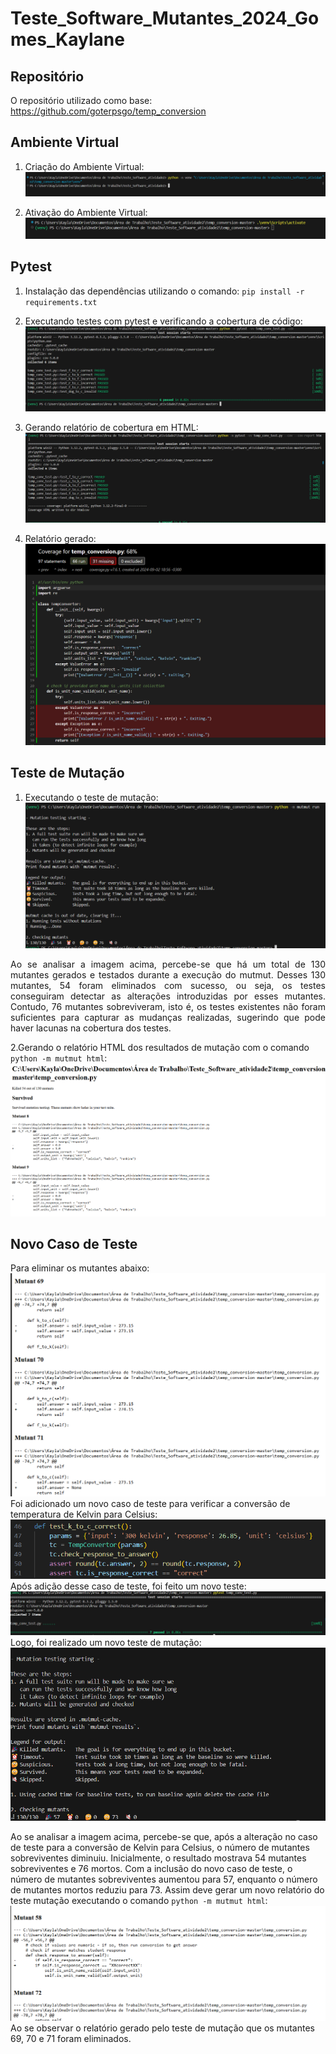 # Teste_Software_Mutantes_2024_Gomes_Kaylane

## Repositório
O repositório utilizado como base: https://github.com/goterpsgo/temp_conversion
## Ambiente Virtual

1.  Criação do Ambiente Virtual:
![](temp_conversion-master/imagem/img1.png)

2. Ativação do Ambiente Virtual:
![](temp_conversion-master/imagem/img2.png)

## Pytest

1. Instalação das dependências utilizando o comando: 
`
pip install -r requirements.txt
`
2. Executando testes com pytest e verificando a cobertura de código:
![](temp_conversion-master/imagem/img3.png)

3. Gerando relatório de cobertura em HTML:
![](temp_conversion-master/imagem/img4.png)

4. Relatório gerado:
![](temp_conversion-master/imagem/img11.png)
## Teste de Mutação
1. Executando o teste de mutação:
![](temp_conversion-master/imagem/img5.png)
<div align="justify">
Ao se analisar a imagem acima, percebe-se que há um total de 130 mutantes gerados e testados durante a execução do mutmut. Desses 130 mutantes, 54 foram eliminados com sucesso, ou seja, os testes conseguiram detectar as alterações introduzidas por esses mutantes. Contudo, 76 mutantes sobreviveram, isto é, os testes existentes não foram suficientes para capturar as mudanças realizadas, sugerindo que pode haver lacunas na cobertura dos testes. 
</div>

2.Gerando o relatório HTML dos resultados de mutação com o comando `python -m mutmut html`:
![](temp_conversion-master/imagem/img8.png)

## Novo Caso de Teste

Para eliminar os mutantes abaixo:
![](temp_conversion-master/imagem/img9.png)
Foi adicionado um novo caso de teste para verificar a conversão de temperatura de Kelvin para Celsius:
![](temp_conversion-master/imagem/img12.png)
Após adição desse caso de teste, foi feito um novo teste:
![](temp_conversion-master/imagem/img6.png)
Logo, foi realizado um novo teste de mutação:
![](temp_conversion-master/imagem/img7.png)

Ao se analisar a imagem acima, percebe-se que, após a alteração no caso de teste para a conversão de Kelvin para Celsius, o número de mutantes sobreviventes diminuiu. Inicialmente, o resultado mostrava 54 mutantes sobreviventes e 76 mortos. Com a inclusão do novo caso de teste, o número de mutantes sobreviventes aumentou para 57, enquanto o número de mutantes mortos reduziu para 73. Assim deve gerar um novo relatório do teste mutação  executando o comando `python -m mutmut html`:
![](temp_conversion-master/imagem/img10.png)
Ao se observar o relatório gerado pelo teste de mutação que os mutantes 69, 70 e 71 foram eliminados.
